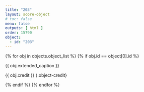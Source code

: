 ```yaml
---
title: "203"
layout: score-object
# toc: false
menu: false
outputs: [ html ]
order: 15790
object:
  - id: "203"
---
```


{% for obj in objects.object_list %}
{% if obj.id == object[0].id %}

{{ obj.extended_caption }}

{{ obj.credit }} {.object-credit}

{% endif %}
{% endfor %}
